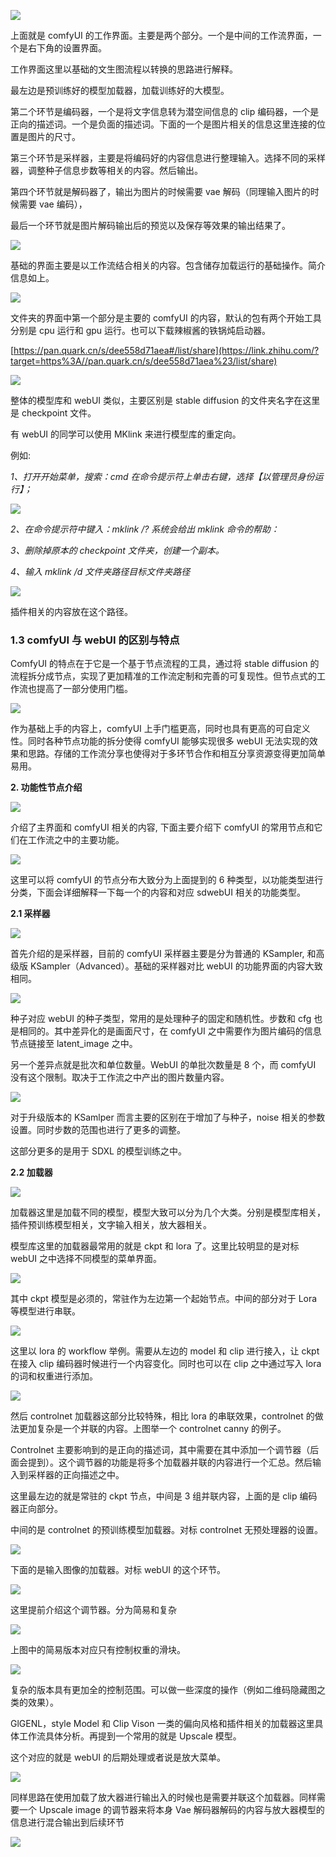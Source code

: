 

![](https://pic1.zhimg.com/v2-60d0b56db149817190b0d65ea0098f64_b.jpg)

上面就是 comfyUI 的工作界面。主要是两个部分。一个是中间的工作流界面，一个是右下角的设置界面。

工作界面这里以基础的文生图流程以转换的思路进行解释。

最左边是预训练好的模型加载器，加载训练好的大模型。

第二个环节是编码器，一个是将文字信息转为潜空间信息的 clip 编码器，一个是正向的描述词。一个是负面的描述词。下面的一个是图片相关的信息这里连接的位置是图片的尺寸。

第三个环节是采样器，主要是将编码好的内容信息进行整理输入。选择不同的采样器，调整种子信息步数等相关的内容。然后输出。

第四个环节就是解码器了，输出为图片的时候需要 vae 解码（同理输入图片的时候需要 vae 编码），

最后一个环节就是图片解码输出后的预览以及保存等效果的输出结果了。

![](https://pic2.zhimg.com/v2-60e1effb58cfaad5228a5417f0317e15_b.jpg)

基础的界面主要是以工作流结合相关的内容。包含储存加载运行的基础操作。简介信息如上。

![](https://pic3.zhimg.com/v2-5a718d0ce1259b93f702e5f5fceadfce_b.jpg)

文件夹的界面中第一个部分是主要的 comfyUI 的内容，默认的包有两个开始工具分别是 cpu 运行和 gpu 运行。也可以下载辣椒酱的铁锅炖启动器。

[https://pan.quark.cn/s/dee558d71aea#/list/share](https://link.zhihu.com/?target=https%3A//pan.quark.cn/s/dee558d71aea%23/list/share)

![](https://pic4.zhimg.com/v2-0894c5a0cded1fec7f81f292fe78accb_b.jpg)

整体的模型库和 webUI 类似，主要区别是 stable diffusion 的文件夹名字在这里是 checkpoint 文件。

有 webUI 的同学可以使用 MKlink 来进行模型库的重定向。

例如:

_1、打开开始菜单，搜索：cmd 在命令提示符上单击右键，选择【以管理员身份运行】；_

![](https://pic2.zhimg.com/v2-bc95c117851f86794b66688a7f14c849_b.jpg)

_2、在命令提示符中键入：mklink /? 系统会给出 mklink 命令的帮助：_

_3、删除掉原本的 checkpoint 文件夹，创建一个副本。_

_4、输入_ _mklink /d 文件夹路径目标文件夹路径_

![](https://pic3.zhimg.com/v2-032455d4edbe14c4fbd146fd0e2ba2e6_b.jpg)

插件相关的内容放在这个路径。

### **1.3 comfyUI 与 webUI 的区别与特点**

ComfyUI 的特点在于它是一个基于节点流程的工具，通过将 stable diffusion 的流程拆分成节点，实现了更加精准的工作流定制和完善的可复现性。但节点式的工作流也提高了一部分使用门槛。

![](https://pic2.zhimg.com/v2-5d95f5fde186e2af88234cad3d6e2209_b.jpg)

作为基础上手的内容上，comfyUI 上手门槛更高，同时也具有更高的可自定义性。同时各种节点功能的拆分使得 comfyUI 能够实现很多 webUI 无法实现的效果和思路。存储的工作流分享也使得对于多环节合作和相互分享资源变得更加简单易用。

**2\. 功能性节点介绍**

![](https://pic4.zhimg.com/v2-155c034d3a4bebf3f98cb56cf292d537_b.jpg)

介绍了主界面和 comfyUI 相关的内容, 下面主要介绍下 comfyUI 的常用节点和它们在工作流之中的主要功能。

![](https://pic3.zhimg.com/v2-9e83344830d076b8ca1a4bf03be4ee26_b.jpg)

这里可以将 comfyUI 的节点分布大致分为上面提到的 6 种类型，以功能类型进行分类，下面会详细解释一下每一个的内容和对应 sdwebUI 相关的功能类型。

**2.1 采样器**

![](https://pic1.zhimg.com/v2-c14393652d90185d6b08ecb09fbbb21c_b.jpg)

首先介绍的是采样器，目前的 comfyUI 采样器主要是分为普通的 KSampler, 和高级版 KSampler（Advanced）。基础的采样器对比 webUI 的功能界面的内容大致相同。

![](https://pic1.zhimg.com/v2-310cb2cc6dc33afe483f30cfc00cde98_b.jpg)

种子对应 webUI 的种子类型，常用的是处理种子的固定和随机性。步数和 cfg 也是相同的。其中差异化的是画面尺寸，在 comfyUI 之中需要作为图片编码的信息节点链接至 latent_image 之中。

另一个差异点就是批次和单位数量。WebUI 的单批次数量是 8 个，而 comfyUI 没有这个限制。取决于工作流之中产出的图片数量内容。

![](https://pic2.zhimg.com/v2-5ee0a163df21493387eb648d0461de65_b.jpg)

对于升级版本的 KSamlper 而言主要的区别在于增加了与种子，noise 相关的参数设置。同时步数的范围也进行了更多的调整。

这部分更多的是用于 SDXL 的模型训练之中。

**2.2 加载器**

![](https://pic1.zhimg.com/v2-fc8e12222e16a874b581ca375151c9d8_b.jpg)

加载器这里是加载不同的模型，模型大致可以分为几个大类。分别是模型库相关，插件预训练模型相关，文字输入相关，放大器相关。

模型库这里的加载器最常用的就是 ckpt 和 lora 了。这里比较明显的是对标 webUI 之中选择不同模型的菜单界面。

![](https://pic4.zhimg.com/v2-2a1e55ae6e65a5fd190441d7160f89bf_b.jpg)

其中 ckpt 模型是必须的，常驻作为左边第一个起始节点。中间的部分对于 Lora 等模型进行串联。

![](https://pic2.zhimg.com/v2-81fc6e521c8f941bb69f1223cfdbc4a5_b.jpg)

这里以 lora 的 workflow 举例。需要从左边的 model 和 clip 进行接入，让 ckpt 在接入 clip 编码器时候进行一个内容变化。同时也可以在 clip 之中通过写入 lora 的词和权重进行添加。

![](https://pic2.zhimg.com/v2-55effaf23db31c05a8263ad5c09162e9_b.jpg)

然后 controlnet 加载器这部分比较特殊，相比 lora 的串联效果，controlnet 的做法更加复杂是一个并联的内容。上图举一个 controlnet canny 的例子。

Controlnet 主要影响到的是正向的描述词，其中需要在其中添加一个调节器（后面会提到）。这个调节器的功能是将多个加载器并联的内容进行一个汇总。然后输入到采样器的正向描述之中。

这里最左边的就是常驻的 ckpt 节点，中间是 3 组并联内容，上面的是 clip 编码器正向部分。

中间的是 controlnet 的预训练模型加载器。对标 controlnet 无预处理器的设置。

![](https://pic4.zhimg.com/v2-4e06b2ba0c047a6bcd78f112bf719053_b.jpg)

下面的是输入图像的加载器。对标 webUI 的这个环节。

![](https://pic2.zhimg.com/v2-31cd06fae2dd0d03f06aea64049d9ded_b.jpg)

这里提前介绍这个调节器。分为简易和复杂

![](https://pic3.zhimg.com/v2-80a1689cbec2ba3c66b2cdc897ebe39a_b.jpg)

上图中的简易版本对应只有控制权重的滑块。

![](https://pic1.zhimg.com/v2-87c244da3d8cea85f2c3e9e8d9ca8e78_b.jpg)

复杂的版本具有更加全的控制范围。可以做一些深度的操作（例如二维码隐藏图之类的效果）。

GlGENL，style Model 和 Clip Vison 一类的偏向风格和插件相关的加载器这里具体工作流具体分析。再提到一个常用的就是 Upscale 模型。

这个对应的就是 webUI 的后期处理或者说是放大菜单。

![](https://pic3.zhimg.com/v2-83dad1746aea8d2d7d3cee6992251c6a_b.jpg)

同样思路在使用加载了放大器进行输出入的时候也是需要并联这个加载器。同样需要一个 Upscale image 的调节器来将本身 Vae 解码器解码的内容与放大器模型的信息进行混合输出到后续环节

![](https://pic4.zhimg.com/v2-f46b66202fa207b5fdff6eafe5875ca3_b.jpg)